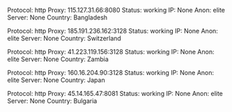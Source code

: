 Protocol: http
Proxy: 115.127.31.66:8080
Status: working
IP: None
Anon: elite
Server: None
Country: Bangladesh

Protocol: http
Proxy: 185.191.236.162:3128
Status: working
IP: None
Anon: elite
Server: None
Country: Switzerland

Protocol: http
Proxy: 41.223.119.156:3128
Status: working
IP: None
Anon: elite
Server: None
Country: Zambia

Protocol: http
Proxy: 160.16.204.90:3128
Status: working
IP: None
Anon: elite
Server: None
Country: Japan

Protocol: http
Proxy: 45.14.165.47:8081
Status: working
IP: None
Anon: elite
Server: None
Country: Bulgaria

